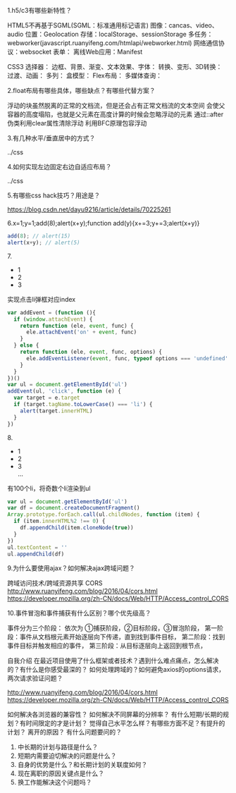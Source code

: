 1.h5/c3有哪些新特性？

  HTML5不再基于SGML(SGML：标准通用标记语言)
  图像：cancas、video、audio
  位置：Geolocation
  存储：localStorage、sessionStorage
  多任务：webworker(javascript.ruanyifeng.com/htmlapi/webworker.html)
  网络通信协议：websocket
  表单：
  离线Web应用：Manifest 

  CSS3
  选择器：
  边框、背景、渐变、文本效果、字体：
  转换、变形、3D转换：
  过渡、动画：
  多列：
  盒模型：
  Flex布局：
  多媒体查询：

2.float布局有哪些具体，哪些缺点？有哪些代替方案？

  浮动的块虽然脱离的正常的文档流，但是还会占有正常文档流的文本空间
  会使父容器的高度塌陷，也就是父元素在高度计算的时候会忽略浮动的元素
  通过::after伪类利用clear属性清除浮动
  利用BFC原理包容浮动

3.有几种水平/垂直居中的方式？

  ../css

4.如何实现左边固定右边自适应布局？

  ../css

5.有哪些css hack技巧？用途是？

  https://blog.csdn.net/dayu9216/article/details/70225261

6.x=1;y=1;add(8);alert(x+y);function add(y){x+=3;y+=3;alert(x+y)}

  ```js
  add(8); // alert(15)
  alert(x+y); // alert(5)
  ```

7.<ul><li>1</li><li>2</li><li>3</li></ul>实现点击li弹框对应index

  ```js
  var addEvent = (function (){
    if (window.attachEvent) {
      return function (ele, event, func) {
        ele.attachEvent('on' + event, func)
      }
    } else {
      return function (ele, event, func, options) {
        ele.addEventListener(event, func, typeof options === 'undefined' ? false : options)
      }
    }
  })()
  var ul = document.getElementById('ul')
  addEvent(ul, 'click', function (e) {
    var target = e.target
    if (target.tagName.toLowerCase() === 'li') {
      alert(target.innerHTML)
    }
  })
  ```
8.<ul><li>1</li><li>2</li><li>3</li>...</ul>有100个li，将奇数个li渲染到ul

  ```js
  var ul = document.getElementById('ul')
  var df = document.createDocumentFragment()
  Array.prototype.forEach.call(ul.childNodes, function (item) {
    if (item.innerHTML%2 !== 0) {
      df.appendChild(item.cloneNode(true))
    }
  })
  ul.textContent = ''
  ul.appendChild(df)
  ```

9.为什么要使用ajax？如何解决ajax跨域问题？

  跨域访问技术/跨域资源共享 CORS
  http://www.ruanyifeng.com/blog/2016/04/cors.html
  https://developer.mozilla.org/zh-CN/docs/Web/HTTP/Access_control_CORS

10.事件冒泡和事件捕获有什么区别？哪个优先级高？

  事件分为三个阶段：
  依次为 ①捕获阶段，②目标阶段，③冒泡阶段，
  第一阶段：事件从文档根元素开始逐层向下传递，直到找到事件目标，
  第二阶段：找到事件目标并触发相应的事件，
  第三阶段：从目标逐层向上返回到根节点，







自我介绍
在最近项目使用了什么框架或者技术？遇到什么难点痛点，怎么解决的？有什么是你感受最深的？
如何处理跨域的？如何避免axios的options请求，两次请求验证问题？

  http://www.ruanyifeng.com/blog/2016/04/cors.html
  https://developer.mozilla.org/zh-CN/docs/Web/HTTP/Access_control_CORS

如何解决各浏览器的兼容性？
如何解决不同屏幕的分辨率？
有什么短期/长期的规划？有时间限定的才是计划？
觉得自己水平怎么样？有哪些方面不足？有提升的计划？
离开的原因？
有什么问题要问的？
1. 中长期的计划与路径是什么？
2. 短期内需要迫切解决的问题是什么？
3. 自身的优势是什么？和长期计划的关联度如何？
4. 现在离职的原因关键点是什么？
5. 换工作能解决这个问题吗？
